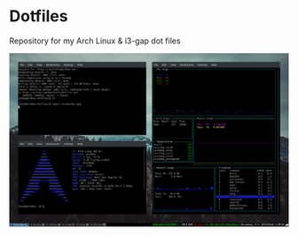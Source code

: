 # Dotfiles
Repository for my Arch Linux &amp; i3-gap dot files

![Screenshot](https://github.com/Nashluffy/Dotfiles/blob/master/Screenshot.png)
